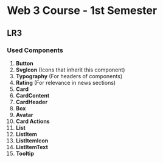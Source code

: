 # Web 3 Course - 1st Semester

## LR3

### Used Components

1. **Button**
2. **SvgIcon** (Icons that inherit this component)
3. **Typography** (For headers of components)
4. **Rating** (For relevance in news sections)
5. **Card**
6. **CardContent**
7. **CardHeader**
8. **Box**
9. **Avatar**
10. **Card Actions**
11. **List**
12. **ListItem**
13. **ListItemIcon**
14. **ListItemText**
15. **Tooltip**
